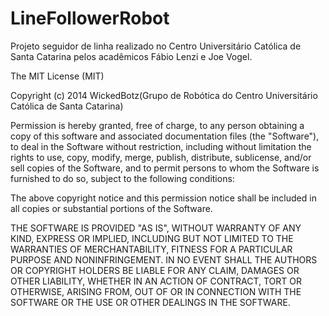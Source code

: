LineFollowerRobot
=================

Projeto seguidor de linha realizado no Centro Universitário Católica de Santa Catarina
pelos acadêmicos Fábio Lenzi e Joe Vogel. 

The MIT License (MIT)

Copyright (c) 2014 WickedBotz(Grupo de Robótica do Centro Universitário Católica de Santa Catarina)

Permission is hereby granted, free of charge, to any person obtaining a copy
of this software and associated documentation files (the "Software"), to deal
in the Software without restriction, including without limitation the rights
to use, copy, modify, merge, publish, distribute, sublicense, and/or sell
copies of the Software, and to permit persons to whom the Software is
furnished to do so, subject to the following conditions:

The above copyright notice and this permission notice shall be included in all
copies or substantial portions of the Software.

THE SOFTWARE IS PROVIDED "AS IS", WITHOUT WARRANTY OF ANY KIND, EXPRESS OR
IMPLIED, INCLUDING BUT NOT LIMITED TO THE WARRANTIES OF MERCHANTABILITY,
FITNESS FOR A PARTICULAR PURPOSE AND NONINFRINGEMENT. IN NO EVENT SHALL THE
AUTHORS OR COPYRIGHT HOLDERS BE LIABLE FOR ANY CLAIM, DAMAGES OR OTHER
LIABILITY, WHETHER IN AN ACTION OF CONTRACT, TORT OR OTHERWISE, ARISING FROM,
OUT OF OR IN CONNECTION WITH THE SOFTWARE OR THE USE OR OTHER DEALINGS IN THE
SOFTWARE.
